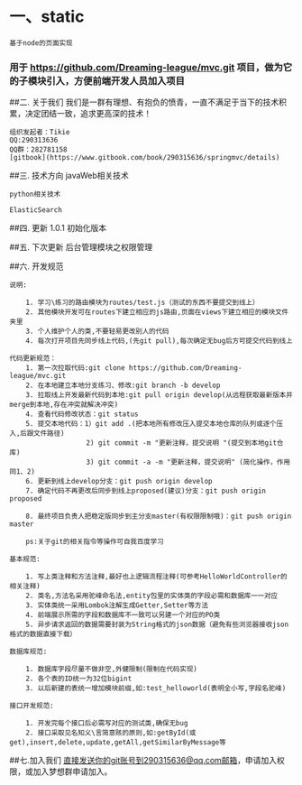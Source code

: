 # 一、static
    基于node的页面实现
### 用于 https://github.com/Dreaming-league/mvc.git 项目，做为它的子模块引入，方便前端开发人员加入项目

##二. 关于我们
    我们是一群有理想、有抱负的愤青，一直不满足于当下的技术积累，决定团结一致，追求更高深的技术！
    
    组织发起者：Tikie
    QQ:290313636
    QQ群：282781158
    [gitbook](https://www.gitbook.com/book/290315636/springmvc/details)
    
    
##三. 技术方向
    javaWeb相关技术
    
    python相关技术
    
    ElasticSearch
    
##四. 更新
    1.0.1 初始化版本
    
##五. 下次更新 
    后台管理模块之权限管理  
        
    
##六. 开发规范

    说明:
    
        1. 学习\练习的路由模块为routes/test.js（测试的东西不要提交到线上）
        2. 其他模块开发可在routes下建立相应的js路由,页面在views下建立相应的模块文件夹里
        3. 个人维护个人的类,不要轻易更改别人的代码
        4. 每次打开项目先同步线上代码,(先git pull),每次确定无bug后方可提交代码到线上
        
    代码更新规范：
        1. 第一次拉取代码:git clone https://github.com/Dreaming-league/mvc.git
        2. 在本地建立本地分支练习、修改:git branch -b develop
        3. 拉取线上开发最新代码到本地:git pull origin develop(从远程获取最新版本并merge到本地,存在冲突就解决冲突)
        4. 查看代码修改状态：git status
        5. 提交本地代码：1）git add .(把本地所有修改压入提交本地仓库的队列或逐个压入,后跟文件路径)
                       2) git commit -m "更新注释，提交说明 "(提交到本地git仓库)
                       3) git commit -a -m "更新注释，提交说明" (简化操作，作用同1、2) 
        6. 更新到线上develop分支：git push origin develop
        7. 确定代码不再更改后同步到线上proposed(建议)分支：git push origin proposed
                   
        8. 最终项目负责人把稳定版同步到主分支master(有权限限制哦)：git push origin master
                   
        ps:关于git的相关指令等操作可自我百度学习
                      
    基本规范:
    
        1. 写上类注释和方法注释,最好也上逻辑流程注释(可参考HelloWorldController的相关注释)
        2. 类名,方法名采用驼峰命名法,entity包里的实体类的字段必需和数据库一一对应
        3. 实体类统一采用Lombok注解生成Getter,Setter等方法
        4. 前端展示所需的字段和数据库不一致可以另建一个对应的PO类
        5. 异步请求返回的数据需要封装为String格式的json数据（避免有些浏览器接收json格式的数据直接下载）
        
    数据库规范:
    
        1. 数据库字段尽量不做非空,外健限制(限制在代码实现)
        2. 各个表的ID统一为32位bigint
        3. 以后新建的表统一增加模块前缀,如:test_helloworld(表明全小写,字段名驼峰)
        
    接口开发规范:
    
        1. 开发完每个接口后必需写对应的测试类,确保无bug
        2. 接口采取见名知义\言简意赅的原则,如:getById(或get),insert,delete,update,getAll,getSimilarByMessage等
        
##七.加入我们
    直接发送你的git账号到290315636@qq.com邮箱，申请加入权限，或加入梦想群申请加入。
